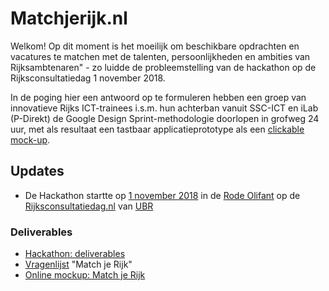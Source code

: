 # Matchjerijk.nl

Welkom!
Op dit moment is het moeilijk om beschikbare opdrachten en vacatures te matchen met de talenten, persoonlijkheden en ambities van Rijksambtenaren" - zo luidde de probleemstelling van de hackathon op de Rijksconsultatiedag 1 november 2018.

In de poging hier een antwoord op te formuleren hebben een groep van innovatieve Rijks ICT-trainees i.s.m. hun achterban vanuit SSC-ICT en iLab (P-Direkt) de Google Design Sprint-methodologie doorlopen in grofweg 24 uur, met als resultaat een tastbaar applicatieprototype als een [clickable mock-up](https://invis.io/MXOWWFQ2QC8). 


## Updates
* De Hackathon startte op [1 november 2018](https://www.beleven.org/feesten/kalender.php?dag=1&maand=11&jaar=2018) in de [Rode Olifant](https://www.google.com/maps/dir//Rode+Olifant+den+haag/data=!4m6!4m5!1m1!4e2!1m2!1m1!1s0x47c5b73e491ca051:0x85bd82c08d0ce87f?sa=X&ved=2ahUKEwiQ_8OhwZreAhXIDewKHb1qDQ4Q9RcwaXoECBAQEw) op de [Rijksconsultatiedag.nl](https://rijksconsultatiedag.nl) van [UBR](https://www.ubrijk.nl/)

### Deliverables
* [Hackathon: deliverables ](https://drive.google.com/open?id=1-4VB-vru08aSbS899Uj95fhVr_PrtspW)
* [Vragenlijst](https://docs.google.com/forms/d/e/1FAIpQLSeaU6maaA2XWfWw1KjwFssGhRcbcJIgaee10WtvRekNWoyFzQ/viewform) "Match je Rijk"
* [Online mockup: Match je Rijk](https://invis.io/MXOWWFQ2QC8)

